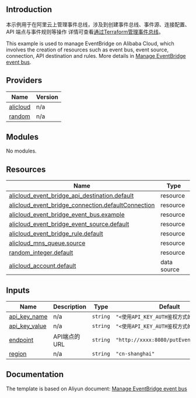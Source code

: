## Introduction

<!-- DOCS_DESCRIPTION_CN -->
本示例用于在阿里云上管理事件总线，涉及到创建事件总线、事件源、连接配置、API 端点与事件规则等操作
详情可查看[通过Terraform管理事件总线](https://help.aliyun.com/document_detail/2579930.html)。
<!-- DOCS_DESCRIPTION_CN -->

<!-- DOCS_DESCRIPTION_EN -->
This example is used to manage EventBridge on Alibaba Cloud, which involves the creation of resources such as event bus, event source, connection, API destination and rules.
More details in [Manage EventBridge event bus](https://help.aliyun.com/document_detail/2579930.html).
<!-- DOCS_DESCRIPTION_EN -->

<!-- BEGIN_TF_DOCS -->
## Providers

| Name | Version |
|------|---------|
| <a name="provider_alicloud"></a> [alicloud](#provider\_alicloud) | n/a |
| <a name="provider_random"></a> [random](#provider\_random) | n/a |

## Modules

No modules.

## Resources

| Name | Type |
|------|------|
| [alicloud_event_bridge_api_destination.default](https://registry.terraform.io/providers/aliyun/alicloud/latest/docs/resources/event_bridge_api_destination) | resource |
| [alicloud_event_bridge_connection.defaultConnection](https://registry.terraform.io/providers/aliyun/alicloud/latest/docs/resources/event_bridge_connection) | resource |
| [alicloud_event_bridge_event_bus.example](https://registry.terraform.io/providers/aliyun/alicloud/latest/docs/resources/event_bridge_event_bus) | resource |
| [alicloud_event_bridge_event_source.default](https://registry.terraform.io/providers/aliyun/alicloud/latest/docs/resources/event_bridge_event_source) | resource |
| [alicloud_event_bridge_rule.default](https://registry.terraform.io/providers/aliyun/alicloud/latest/docs/resources/event_bridge_rule) | resource |
| [alicloud_mns_queue.source](https://registry.terraform.io/providers/aliyun/alicloud/latest/docs/resources/mns_queue) | resource |
| [random_integer.default](https://registry.terraform.io/providers/hashicorp/random/latest/docs/resources/integer) | resource |
| [alicloud_account.default](https://registry.terraform.io/providers/aliyun/alicloud/latest/docs/data-sources/account) | data source |

## Inputs

| Name | Description | Type | Default | Required |
|------|-------------|------|---------|:--------:|
| <a name="input_api_key_name"></a> [api\_key\_name](#input\_api\_key\_name) | n/a | `string` | `"<使用API_KEY_AUTH鉴权方式的用户名>"` | no |
| <a name="input_api_key_value"></a> [api\_key\_value](#input\_api\_key\_value) | n/a | `string` | `"<使用API_KEY_AUTH鉴权方式的Value>"` | no |
| <a name="input_endpoint"></a> [endpoint](#input\_endpoint) | API端点的URL | `string` | `"http://xxxx:8080/putEventsByAPiKey"` | no |
| <a name="input_region"></a> [region](#input\_region) | n/a | `string` | `"cn-shanghai"` | no |
<!-- END_TF_DOCS -->

## Documentation
<!-- docs-link --> 

The template is based on Aliyun document: [Manage EventBridge event bus](https://help.aliyun.com/document_detail/2579930.html) 

<!-- docs-link --> 